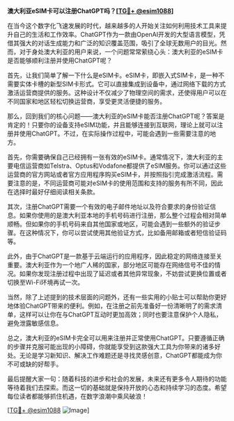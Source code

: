 **澳大利亚eSIM卡可以注册ChatGPT吗？[[TG💪+ @esim1088](https://t.me/s/esim1088)]**

在当今这个数字化飞速发展的时代，越来越多的人开始关注如何利用技术工具来提升自己的生活和工作效率。ChatGPT作为一款由OpenAI开发的大型语言模型，凭借其强大的对话生成能力和广泛的知识覆盖范围，吸引了全球无数用户的目光。然而，对于身处澳大利亚的用户来说，一个问题常常萦绕心头：澳大利亚的eSIM卡是否能够顺利注册并使用ChatGPT呢？

首先，让我们简单了解一下什么是eSIM卡。eSIM卡，即嵌入式SIM卡，是一种不需要实体卡槽的新型SIM卡形式。它可以直接集成到设备中，通过网络下载的方式激活运营商提供的服务。这种设计不仅减少了物理空间的需求，还使得用户可以在不同国家和地区轻松切换运营商，享受更灵活便捷的服务。

那么，回到我们的核心问题——澳大利亚的eSIM卡能否注册ChatGPT呢？答案是肯定的！只要你的设备支持eSIM功能，并且能够连接到互联网，理论上就可以注册并使用ChatGPT。不过，在实际操作过程中，可能会遇到一些需要注意的地方。

首先，你需要确保自己已经拥有一张有效的eSIM卡。通常情况下，澳大利亚的主要电信运营商如Telstra、Optus和Vodafone都提供了eSIM服务。你可以通过这些运营商的官方网站或者官方应用程序购买eSIM卡，并按照指引完成激活流程。需要注意的是，不同运营商可能对eSIM卡的使用范围和支持的服务有所不同，因此在选择时最好仔细阅读相关条款。

其次，注册ChatGPT需要一个有效的电子邮件地址以及符合要求的身份验证信息。如果你使用的是澳大利亚本地的手机号码进行注册，那么整个过程会相对简单顺畅。但如果你的手机号码来自其他国家或地区，可能会遇到一些额外的验证步骤。在这种情况下，你可以尝试使用其他验证方式，比如备用邮箱或者短信验证码等。

此外，由于ChatGPT是一款基于云端运行的应用程序，因此稳定的网络连接至关重要。澳大利亚作为一个地广人稀的国家，部分地区可能存在网络信号不佳的情况。如果你发现注册过程中出现了延迟或者其他异常现象，不妨尝试更换位置或者切换至Wi-Fi环境再试一次。

当然，除了上述提到的技术层面的问题外，还有一些实用的小贴士可以帮助你更好地体验ChatGPT带来的便利。例如，在注册之前先准备好一份清晰明了的需求清单，这样可以让你在与ChatGPT互动时更加高效；同时也要注意保护个人隐私，避免泄露敏感信息。

总之，澳大利亚的eSIM卡完全可以用来注册并正常使用ChatGPT。只要遵循正确的步骤并克服可能出现的小障碍，你就能享受到这款强大工具为你带来的诸多好处。无论是学习新知识、解决工作难题还是寻找灵感创意，ChatGPT都能成为你不可或缺的好帮手。

最后提醒大家一句：随着科技的进步和社会的发展，未来还有更多令人期待的功能等待着我们去探索。而这一切的基础就是保持开放的心态和持续学习的态度。希望每位读者都能够抓住机遇，在数字浪潮中乘风破浪！

[[TG💪+ @esim1088](https://t.me/s/esim1088) ![Image](https://i.postimg.cc/4NQfJmqS/Snipaste-2025-05-13-00-14-12.png)]